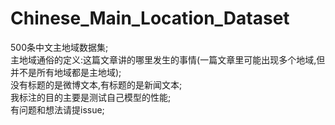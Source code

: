 # Chinese_Main_Location_Dataset
500条中文主地域数据集;    
主地域通俗的定义:这篇文章讲的哪里发生的事情(一篇文章里可能出现多个地域,但并不是所有地域都是主地域);     
没有标题的是微博文本,有标题的是新闻文本;   
我标注的目的主要是测试自己模型的性能;     
有问题和想法请提issue;   

